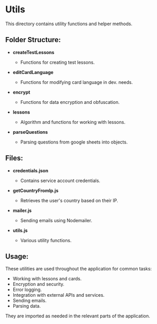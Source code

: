 # Utils

This directory contains utility functions and helper methods.

## Folder Structure:

- **createTestLessons**

  - Functions for creating test lessons.

- **editCardLanguage**

  - Functions for modifying card language in dev. needs.

- **encrypt**

  - Functions for data encryption and obfuscation.

- **lessons**

  - Algorithm and functions for working with lessons.

- **parseQuestions**
  - Parsing questions from google sheets into objects.

## Files:

- **credentials.json**

  - Contains service account credentials.

- **getCountryFromIp.js**

  - Retrieves the user's country based on their IP.

- **mailer.js**

  - Sending emails using Nodemailer.

- **utils.js**
  - Various utility functions.

## Usage:

These utilities are used throughout the application for common tasks:

- Working with lessons and cards.
- Encryption and security.
- Error logging.
- Integration with external APIs and services.
- Sending emails.
- Parsing data.

They are imported as needed in the relevant parts of the application.
